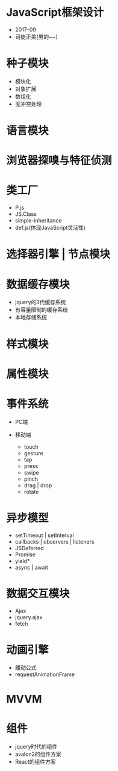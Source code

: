 # JavaScript框架设计

- 2017-09
- 司徒正美(男的~~)

# 种子模块

- 模块化
- 对象扩展
- 数组化
- 无冲突处理

# 语言模块

# 浏览器探嗅与特征侦测

# 类工厂

- P.js
- JS.Class
- simple-inheritance
- def.js(体现JavaScript灵活性)

# 选择器引擎 | 节点模块

# 数据缓存模块

- jquery的3代缓存系统
- 有容量限制的缓存系统
- 本地存储系统

# 样式模块

# 属性模块

# 事件系统

- PC端

- 移动端

  - touch
  - gesture
  - tap
  - press
  - swipe
  - pinch
  - drag | drop
  - rotate

# 异步模型

- setTimeout | setInterval
- callbacks | observers | listeners
- JSDeferred
- Promise
- yield*
- async | await

# 数据交互模块

- Ajax
- jquery.ajax
- fetch

# 动画引擎

- 缓动公式
- requestAnimationFrame

# MVVM

# 组件

- jquery时代的组件
- avalon2的组件方案
- React的组件方案

